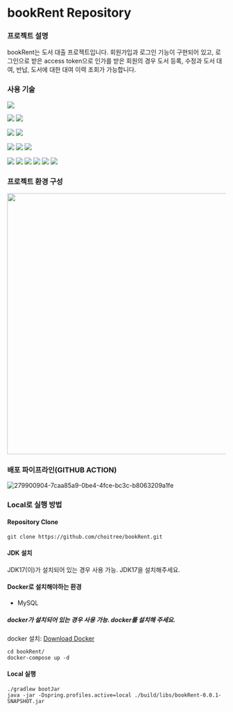 # bookRent Repository

### 프로젝트 설명
bookRent는 도서 대출 프로젝트입니다.
회원가입과 로그인 기능이 구현되어 있고, 로그인으로 받은 access token으로 인가를 받은 회원의 경우
도서 등록, 수정과 도서 대여, 반납, 도서에 대한 대여 이력 조회가 가능합니다.

### 사용 기술
<img src="https://img.shields.io/badge/Java-007396?style=for-the-badge&logo=Java&logoColor=white">

<img src="https://img.shields.io/badge/MySQL-4479A1?style=for-the-badge&logo=MySQL&logoColor=white"> <img src="https://img.shields.io/badge/JPA-FF6600?style=for-the-badge&logo=JPA&logoColor=white"> 

<img src="https://img.shields.io/badge/Spring Boot-6DB33F?style=for-the-badge&logo=Spring Boot&logoColor=white"> <img src="https://img.shields.io/badge/Spring Security-6DB33F?style=for-the-badge&logo=Spring Security&logoColor=white">

<img src="https://img.shields.io/badge/JWT-000000?style=for-the-badge&logo=JWT&logoColor=white"> <img src="https://img.shields.io/badge/intellijidea-000000?style=for-the-badge&logo=intellijidea&logoColor=white"> <img src="https://img.shields.io/badge/Docker-2496ED?style=for-the-badge&logo=Docker&logoColor=white"> 

<img src="https://img.shields.io/badge/amazon aws-232F3E?style=for-the-badge&logo=amazonaws&logoColor=white"> <img src="https://img.shields.io/badge/amazon ec2-FF9900?style=for-the-badge&logo=amazonec2&logoColor=white"> <img src="https://img.shields.io/badge/amazon s3-569A31?style=for-the-badge&logo=amazons3&logoColor=white"> <img src="https://img.shields.io/badge/amazon IAM-FF9900?style=for-the-badge&logo=amazoniam&logoColor=white"> <img src="https://img.shields.io/badge/amazon vpc-DC382D?style=for-the-badge&logo=amazonvpc&logoColor=white"> <img src="https://img.shields.io/badge/amazon codedeploy-000000?style=for-the-badge&logo=amazoncodedeploy&logoColor=white"> 

### 프로젝트 환경 구성
<img src="https://github.com/choitree/bookRent/assets/64007131/1ad991c6-c12b-4466-a6c3-6c990675695f" width="800" height="600">


### 배포 파이프라인(GITHUB ACTION)
![279900904-7caa85a9-0be4-4fce-bc3c-b8063209a1fe](https://github.com/choitree/bookRent/assets/64007131/5f04e756-abbe-42b2-91f8-ae65a005f410)


### Local로 실행 방법
#### Repository Clone
```
git clone https://github.com/choitree/bookRent.git
```

#### JDK 설치
JDK17(이)가 설치되어 있는 경우 사용 가능. JDK17을 설치해주세요.

#### Docker로 설치해야하는 환경
- MySQL

##### docker가 설치되어 있는 경우 사용 가능. docker를 설치해 주세요.

docker 설치: [Download Docker](https://www.docker.com/products/docker-desktop/)

```
cd bookRent/
docker-compose up -d
```

#### Local 실행
```
./gradlew bootJar
java -jar -Dspring.profiles.active=local ./build/libs/bookRent-0.0.1-SNAPSHOT.jar
```

